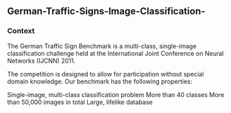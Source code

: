 ## German-Traffic-Signs-Image-Classification-


### Context
The German Traffic Sign Benchmark is a multi-class, single-image classification challenge held at the International Joint Conference on Neural Networks (IJCNN) 2011. 

The competition is designed to allow for participation without special domain knowledge. Our benchmark has the following properties:

Single-image, multi-class classification problem
More than 40 classes
More than 50,000 images in total
Large, lifelike database
